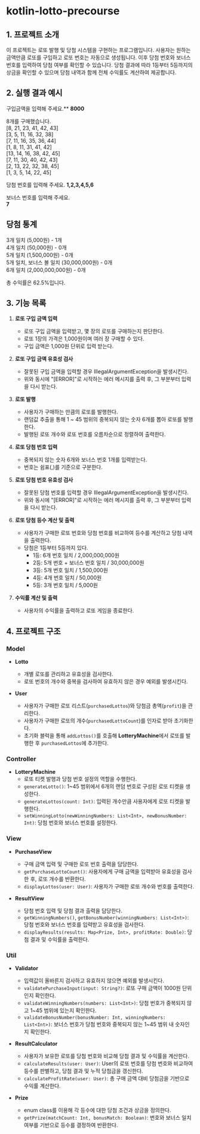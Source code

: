 # kotlin-lotto-precourse

## 1. 프로젝트 소개 

이 프로젝트는 로또 발행 및 당첨 시스템을 구현하는 프로그램입니다. 사용자는 원하는 금액만큼 로또를 구입하고 
로또 번호는 자동으로 생성됩니다. 이후 당첨 번호와 보너스 번호를 입력하여 당첨 여부를 확인할 수 있습니다.
당첨 결과에 따라 1등부터 5등까지의 상금을 확인할 수 있으며 당첨 내역과 함께 전체 수익률도 계산하여 제공합니다.


## 2. 실행 결과 예시

구입금액을 입력해 주세요.**
**8000**

8개를 구매했습니다.  
[8, 21, 23, 41, 42, 43]  
[3, 5, 11, 16, 32, 38]  
[7, 11, 16, 35, 36, 44]  
[1, 8, 11, 31, 41, 42]  
[13, 14, 16, 38, 42, 45]  
[7, 11, 30, 40, 42, 43]  
[2, 13, 22, 32, 38, 45]  
[1, 3, 5, 14, 22, 45]

당첨 번호를 입력해 주세요.
**1,2,3,4,5,6**

보너스 번호를 입력해 주세요.  
**7**

당첨 통계
---
3개 일치 (5,000원) - 1개  
4개 일치 (50,000원) - 0개  
5개 일치 (1,500,000원) - 0개  
5개 일치, 보너스 볼 일치 (30,000,000원) - 0개  
6개 일치 (2,000,000,000원) - 0개

총 수익률은 62.5%입니다.


## 3. 기능 목록

1. **로또 구입 금액 입력**
    - 로또 구입 금액을 입력받고, 몇 장의 로또를 구매하는지 판단한다.
    - 로또 1장의 가격은 1,000원이며 여러 장 구매할 수 있다.
    - 구입 금액은 1,000원 단위로 입력 받는다.

2. **로또 구입 금액 유효성 검사**
    - 잘못된 구입 금액을 입력할 경우 IllegalArgumentException을 발생시킨다.
    - 위와 동시에 "[ERROR]"로 시작하는 에러 메시지를 출력 후, 그 부분부터 입력을 다시 받는다.

3. **로또 발행**
    - 사용자가 구매하는 만큼의 로또를 발행한다.
    - 랜덤값 추출을 통해 1 ~ 45 범위의 중복되지 않는 숫자 6개를 뽑아 로또를 발행한다.
    - 발행된 로또 개수와 로또 번호를 오름차순으로 정렬하여 출력한다.

4. **로또 당첨 번호 입력**
    - 중복되지 않는 숫자 6개와 보너스 번호 1개를 입력받는다.
    - 번호는 쉼표(,)를 기준으로 구분한다.

5. **로또 당첨 번호 유효성 검사**
    - 잘못된 당첨 번호를 입력할 경우 IllegalArgumentException을 발생시킨다.
    - 위와 동시에 "[ERROR]"로 시작하는 에러 메시지를 출력 후, 그 부분부터 입력을 다시 받는다.

6. **로또 당첨 등수 계산 및 출력**
    - 사용자가 구매한 로또 번호와 당첨 번호를 비교하여 등수를 계산하고 당첨 내역을 출력한다.
    - 당첨은 1등부터 5등까지 있다.
        - 1등: 6개 번호 일치 / 2,000,000,000원
        - 2등: 5개 번호 + 보너스 번호 일치 / 30,000,000원
        - 3등: 5개 번호 일치 / 1,500,000원
        - 4등: 4개 번호 일치 / 50,000원
        - 5등: 3개 번호 일치 / 5,000원

7. **수익률 계산 및 출력**
    - 사용자의 수익률을 출력하고 로또 게임을 종료한다.


## 4. 프로젝트 구조 

### Model
- **Lotto**
   - 개별 로또를 관리하고 유효성을 검사한다.
   - 로또 번호의 개수와 중복을 검사하여 유효하지 않은 경우 예외를 발생시킨다.

- **User**
   - 사용자가 구매한 로또 리스트(`purchasedLottos`)와 당첨금 총액(`profit`)을 관리한다.
   - 사용자가 구매한 로또의 개수(`purchasedLottoCount`)를 인자로 받아 초기화한다.
   - 초기화 블럭을 통해 `addLottos()`를 호출해 **LotteryMachine**에서 로또를 발행한 후 `purchasedLottos`에 추가한다.

### Controller
- **LotteryMachine**
   - 로또 티켓 발행과 당첨 번호 설정의 역할을 수행한다.
   - `generateLotto()`: 1~45 범위에서 6개의 랜덤 번호로 구성된 로또 티켓을 생성한다.
   - `generateLottos(count: Int)`: 입력된 개수만큼 사용자에게 로또 티켓을 발행한다.
   - `setWinningLotto(newWinningNumbers: List<Int>, newBonusNumber: Int)`: 당첨 번호와 보너스 번호를 설정한다.

### View
- **PurchaseView**
   - 구매 금액 입력 및 구매한 로또 번호 출력을 담당한다.
   - `getPurchaseLottoCount()`: 사용자에게 구매 금액을 입력받아 유효성을 검사한 후, 로또 개수를 반환한다.
   - `displayLottos(user: User)`: 사용자가 구매한 로또 개수와 번호를 출력한다.

- **ResultView**
   - 당첨 번호 입력 및 당첨 결과 출력을 담당한다.
   - `getWinningNumbers()`, `getBonusNumber(winningNumbers: List<Int>)`: 당첨 번호와 보너스 번호를 입력받고 유효성을 검사한다.
   - `displayResults(results: Map<Prize, Int>, profitRate: Double)`: 당첨 결과 및 수익률을 출력한다.

### Util
- **Validator**
   - 입력값이 올바른지 검사하고 유효하지 않으면 예외를 발생시킨다.
   - `validatePurchaseInput(input: String?)`: 로또 구매 금액이 1000원 단위인지 확인한다.
   - `validateWinningNumbers(numbers: List<Int>)`: 당첨 번호가 중복되지 않고 1~45 범위에 있는지 확인한다.
   - `validateBonusNumber(bonusNumber: Int, winningNumbers: List<Int>)`: 보너스 번호가 당첨 번호와 중복되지 않는 1~45 범위 내 숫자인지 확인한다.

- **ResultCalculator**
   - 사용자가 보유한 로또를 당첨 번호와 비교해 당첨 결과 및 수익률을 계산한다.
   - `calculateResults(user: User)`: User의 로또 번호를 당첨 번호와 비교하여 등수를 판별하고, 당첨 결과 및 누적 당첨금을 갱신한다.
   - `calculateProfitRate(user: User)`: 총 구매 금액 대비 당첨금을 기반으로 수익률 계산한다.

- **Prize**
   - enum class를 이용해 각 등수에 대한 당첨 조건과 상금을 정의한다.
   - `getPrize(matchCount: Int, bonusMatch: Boolean)`: 번호와 보너스 일치 여부를 기반으로 등수를 결정하여 반환한다.
  

